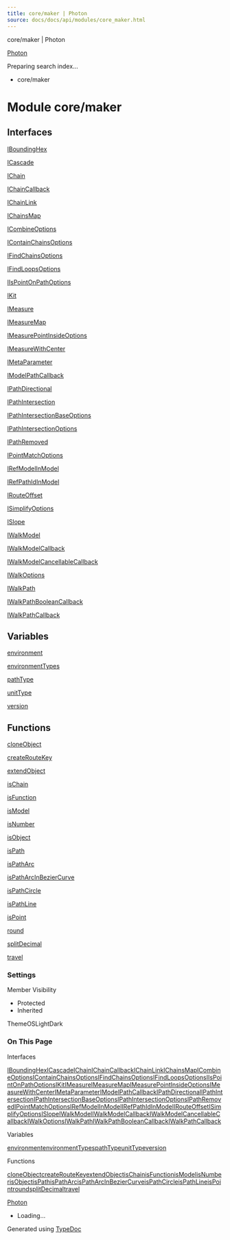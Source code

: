 ```yaml
---
title: core/maker | Photon
source: docs/docs/api/modules/core_maker.html
---
```


core/maker | Photon

[Photon](../index.html)




Preparing search index...

* core/maker

# Module core/maker

## Interfaces

[IBoundingHex](../interfaces/core_maker.IBoundingHex.html)


[ICascade](../interfaces/core_maker.ICascade.html)


[IChain](../interfaces/core_maker.IChain.html)


[IChainCallback](../interfaces/core_maker.IChainCallback.html)


[IChainLink](../interfaces/core_maker.IChainLink.html)


[IChainsMap](../interfaces/core_maker.IChainsMap.html)


[ICombineOptions](../interfaces/core_maker.ICombineOptions.html)


[IContainChainsOptions](../interfaces/core_maker.IContainChainsOptions.html)


[IFindChainsOptions](../interfaces/core_maker.IFindChainsOptions.html)


[IFindLoopsOptions](../interfaces/core_maker.IFindLoopsOptions.html)


[IIsPointOnPathOptions](../interfaces/core_maker.IIsPointOnPathOptions.html)


[IKit](../interfaces/core_maker.IKit.html)


[IMeasure](../interfaces/core_maker.IMeasure.html)


[IMeasureMap](../interfaces/core_maker.IMeasureMap.html)


[IMeasurePointInsideOptions](../interfaces/core_maker.IMeasurePointInsideOptions.html)


[IMeasureWithCenter](../interfaces/core_maker.IMeasureWithCenter.html)


[IMetaParameter](../interfaces/core_maker.IMetaParameter.html)


[IModelPathCallback](../interfaces/core_maker.IModelPathCallback.html)


[IPathDirectional](../interfaces/core_maker.IPathDirectional.html)


[IPathIntersection](../interfaces/core_maker.IPathIntersection.html)


[IPathIntersectionBaseOptions](../interfaces/core_maker.IPathIntersectionBaseOptions.html)


[IPathIntersectionOptions](../interfaces/core_maker.IPathIntersectionOptions.html)


[IPathRemoved](../interfaces/core_maker.IPathRemoved.html)


[IPointMatchOptions](../interfaces/core_maker.IPointMatchOptions.html)


[IRefModelInModel](../interfaces/core_maker.IRefModelInModel.html)


[IRefPathIdInModel](../interfaces/core_maker.IRefPathIdInModel.html)


[IRouteOffset](../interfaces/core_maker.IRouteOffset.html)


[ISimplifyOptions](../interfaces/core_maker.ISimplifyOptions.html)


[ISlope](../interfaces/core_maker.ISlope.html)


[IWalkModel](../interfaces/core_maker.IWalkModel.html)


[IWalkModelCallback](../interfaces/core_maker.IWalkModelCallback.html)


[IWalkModelCancellableCallback](../interfaces/core_maker.IWalkModelCancellableCallback.html)


[IWalkOptions](../interfaces/core_maker.IWalkOptions.html)


[IWalkPath](../interfaces/core_maker.IWalkPath.html)


[IWalkPathBooleanCallback](../interfaces/core_maker.IWalkPathBooleanCallback.html)


[IWalkPathCallback](../interfaces/core_maker.IWalkPathCallback.html)

## Variables

[environment](../variables/core_maker.environment.html)


[environmentTypes](../variables/core_maker.environmentTypes.html)


[pathType](../variables/core_maker.pathType.html)


[unitType](../variables/core_maker.unitType.html)


[version](../variables/core_maker.version.html)

## Functions

[cloneObject](../functions/core_maker.cloneObject.html)


[createRouteKey](../functions/core_maker.createRouteKey.html)


[extendObject](../functions/core_maker.extendObject.html)


[isChain](../functions/core_maker.isChain.html)


[isFunction](../functions/core_maker.isFunction.html)


[isModel](../functions/core_maker.isModel.html)


[isNumber](../functions/core_maker.isNumber.html)


[isObject](../functions/core_maker.isObject.html)


[isPath](../functions/core_maker.isPath.html)


[isPathArc](../functions/core_maker.isPathArc.html)


[isPathArcInBezierCurve](../functions/core_maker.isPathArcInBezierCurve.html)


[isPathCircle](../functions/core_maker.isPathCircle.html)


[isPathLine](../functions/core_maker.isPathLine.html)


[isPoint](../functions/core_maker.isPoint.html)


[round](../functions/core_maker.round.html)


[splitDecimal](../functions/core_maker.splitDecimal.html)


[travel](../functions/core_maker.travel.html)

### Settings

Member Visibility

* Protected
* Inherited

ThemeOSLightDark

### On This Page

Interfaces

[IBoundingHex](#iboundinghex)[ICascade](#icascade)[IChain](#ichain)[IChainCallback](#ichaincallback)[IChainLink](#ichainlink)[IChainsMap](#ichainsmap)[ICombineOptions](#icombineoptions)[IContainChainsOptions](#icontainchainsoptions)[IFindChainsOptions](#ifindchainsoptions)[IFindLoopsOptions](#ifindloopsoptions)[IIsPointOnPathOptions](#iispointonpathoptions)[IKit](#ikit)[IMeasure](#imeasure)[IMeasureMap](#imeasuremap)[IMeasurePointInsideOptions](#imeasurepointinsideoptions)[IMeasureWithCenter](#imeasurewithcenter)[IMetaParameter](#imetaparameter)[IModelPathCallback](#imodelpathcallback)[IPathDirectional](#ipathdirectional)[IPathIntersection](#ipathintersection)[IPathIntersectionBaseOptions](#ipathintersectionbaseoptions)[IPathIntersectionOptions](#ipathintersectionoptions)[IPathRemoved](#ipathremoved)[IPointMatchOptions](#ipointmatchoptions)[IRefModelInModel](#irefmodelinmodel)[IRefPathIdInModel](#irefpathidinmodel)[IRouteOffset](#irouteoffset)[ISimplifyOptions](#isimplifyoptions)[ISlope](#islope)[IWalkModel](#iwalkmodel)[IWalkModelCallback](#iwalkmodelcallback)[IWalkModelCancellableCallback](#iwalkmodelcancellablecallback)[IWalkOptions](#iwalkoptions)[IWalkPath](#iwalkpath)[IWalkPathBooleanCallback](#iwalkpathbooleancallback)[IWalkPathCallback](#iwalkpathcallback)

Variables

[environment](#environment)[environmentTypes](#environmenttypes)[pathType](#pathtype)[unitType](#unittype)[version](#version)

Functions

[cloneObject](#cloneobject)[createRouteKey](#createroutekey)[extendObject](#extendobject)[isChain](#ischain)[isFunction](#isfunction)[isModel](#ismodel)[isNumber](#isnumber)[isObject](#isobject)[isPath](#ispath)[isPathArc](#ispatharc)[isPathArcInBezierCurve](#ispatharcinbeziercurve)[isPathCircle](#ispathcircle)[isPathLine](#ispathline)[isPoint](#ispoint)[round](#round)[splitDecimal](#splitdecimal)[travel](#travel)

[Photon](../index.html)

* Loading...

Generated using [TypeDoc](https://typedoc.org/)
